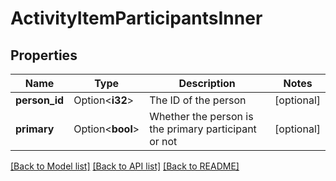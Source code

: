 # ActivityItemParticipantsInner

## Properties

Name | Type | Description | Notes
------------ | ------------- | ------------- | -------------
**person_id** | Option<**i32**> | The ID of the person | [optional]
**primary** | Option<**bool**> | Whether the person is the primary participant or not | [optional]

[[Back to Model list]](../README.md#documentation-for-models) [[Back to API list]](../README.md#documentation-for-api-endpoints) [[Back to README]](../README.md)


